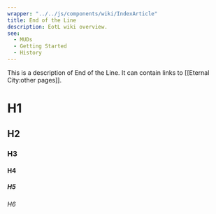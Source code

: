 ```yaml
---
wrapper: "../../js/components/wiki/IndexArticle"
title: End of the Line
description: EotL wiki overview.
see:
  - MUDs
  - Getting Started
  - History
---
```


This is a description of End of the Line. It can contain links to [[Eternal City:other pages]].

# H1
## H2
### H3
#### H4
##### H5
###### H6
